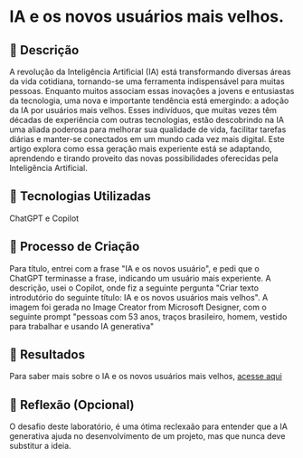# IA e os novos usuários mais velhos. 

## 📒 Descrição
A revolução da Inteligência Artificial (IA) está transformando diversas áreas da vida cotidiana, tornando-se uma ferramenta indispensável para muitas pessoas. Enquanto muitos associam essas inovações a jovens e entusiastas da tecnologia, uma nova e importante tendência está emergindo: a adoção da IA por usuários mais velhos. Esses indivíduos, que muitas vezes têm décadas de experiência com outras tecnologias, estão descobrindo na IA uma aliada poderosa para melhorar sua qualidade de vida, facilitar tarefas diárias e manter-se conectados em um mundo cada vez mais digital. Este artigo explora como essa geração mais experiente está se adaptando, aprendendo e tirando proveito das novas possibilidades oferecidas pela Inteligência Artificial.

## 🤖 Tecnologias Utilizadas
ChatGPT e Copilot

## 🧐 Processo de Criação
Para título, entrei com a frase "IA e os novos usuário", e pedi que o ChatGPT terminasse a frase, indicando um usuário mais experiente.
A descrição, usei o Copilot, onde fiz a seguinte pergunta "Criar texto introdutório do seguinte título: IA e os novos usuários mais velhos".
A imagem foi gerada no Image Creator from Microsoft Designer, com o seguinte prompt "pessoas com 53 anos, traços brasileiro, homem, vestido para trabalhar e usando IA generativa"

## 🚀 Resultados
Para saber mais sobre o IA e os novos usuários mais velhos, [acesse aqui](https://github.com/JBeltraojr/lab-natty-or-not/edit/main/README.md)

## 💭 Reflexão (Opcional)
O desafio deste laboratório, é uma ótima reclexaão para entender que a IA generativa ajuda no desenvolvimento de um projeto, mas que nunca deve substitur a ideia.
